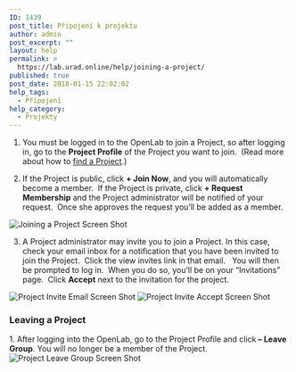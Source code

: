 ```yaml
---
ID: 1439
post_title: Připojení k projektu
author: admin
post_excerpt: ""
layout: help
permalink: >
  https://lab.urad.online/help/joining-a-project/
published: true
post_date: 2018-01-15 22:02:02
help_tags:
  - Připojení
help_category:
  - Projekty
---
```

1. You must be logged in to the OpenLab to join a Project, so after logging in, go to the <strong>Project Profile</strong> of the Project you want to join.  (Read more about how to <a title="Finding a Project" href="https://lab.urad.online/help/finding-a-project/">find a Project</a>.)

2. If the Project is public, click <strong>+ Join Now</strong>, and you will automatically become a member.  If the Project is private, click <strong>+ Request Membership</strong> and the Project administrator will be notified of your request.  Once she approves the request you’ll be added as a member.

<img class="alignnone wp-image-36506 size-full" src="https://openlab.citytech.cuny.edu/wp-content/uploads/2012/09/Joining_Project_1_v2.png" alt="Joining a Project Screen Shot" />

3. A Project administrator may invite you to join a Project. In this case, check your email inbox for a notification that you have been invited to join the Project.  Click the view invites link in that email.   You will then be prompted to log in.  When you do so, you’ll be on your “Invitations” page.  Click <strong>Accept</strong> next to the invitation for the project.

<img class="alignnone wp-image-3000 size-full" src="https://openlab.citytech.cuny.edu/wp-content/uploads/2012/07/Joining_Course_2a.png" alt="Project Invite Email Screen Shot" />

<img class="alignnone wp-image-36508 size-full" src="https://openlab.citytech.cuny.edu/wp-content/uploads/2012/09/Joining_Project_3_v2.png" alt="Project Invite Accept Screen Shot" />
<h3><strong>Leaving a Project</strong></h3>
1. After logging into the OpenLab, go to the Project Profile and click<strong> – Leave Group</strong>. You will no longer be a member of the Project.

<img class="alignnone wp-image-36509 size-full" src="https://openlab.citytech.cuny.edu/wp-content/uploads/2012/09/Joining_Project_4_v2.png" alt="Project Leave Group Screen Shot" />